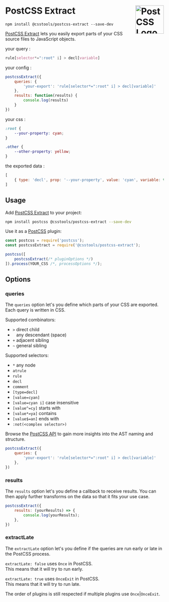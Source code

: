 # PostCSS Extract [<img src="https://postcss.github.io/postcss/logo.svg" alt="PostCSS Logo" width="90" height="90" align="right">][PostCSS]

`npm install @csstools/postcss-extract --save-dev`

[PostCSS Extract] lets you easily export parts of your CSS source files to JavaScript objects.

your query :

```css
rule[selector*=":root" i] > decl[variable]
```

your config :

```js
postcssExtract({
	queries: {
		'your-export': 'rule[selector*=":root" i] > decl[variable]'
	},
	results: function(results) {
		console.log(results)
	}
})
```

your css :

```css
:root {
	--your-property: cyan;
}

.other {
	--other-property: yellow;
}
```

the exported data :

```js
[
	{ type: 'decl', prop: '--your-property', value: 'cyan', variable: true },
]
```

## Usage

Add [PostCSS Extract] to your project:

```bash
npm install postcss @csstools/postcss-extract --save-dev
```

Use it as a [PostCSS] plugin:

```js
const postcss = require('postcss');
const postcssExtract = require('@csstools/postcss-extract');

postcss([
	postcssExtract(/* pluginOptions */)
]).process(YOUR_CSS /*, processOptions */);
```



## Options

### queries

The `queries` option let's you define which parts of your CSS are exported.
Each query is written in CSS.

Supported combinators:
- `>` direct child
- ` ` any descendant (space)
- `+` adjacent sibling
- `~` general sibling

Supported selectors:
- `*` any node
- `atrule`
- `rule`
- `decl`
- `comment`
- `[type=decl]`
- `[value=cyan]`
- `[value=cyan i]` case insensitive
- `[value^=cy]` starts with
- `[value*=ya]` contains
- `[value$=an]` ends with
- `:not(<complex selector>)`

Browse the [PostCSS API](https://postcss.org/api/) to gain more insights into the AST naming and structure.

```js
postcssExtract({
	queries: {
		'your-export': 'rule[selector*=":root" i] > decl[variable]'
	},
})
```

### results

The `results` option let's you define a callback to receive results.
You can then apply further transforms on the data so that it fits your use case.

```js
postcssExtract({
	results: (yourResults) => {
		console.log(yourResults);
	},
})
```

### extractLate

The `extractLate` option let's you define if the queries are run early or late in the PostCSS process.

`extractLate: false` uses `Once` in PostCSS.<br>
This means that it will try to run early.

`extractLate: true` uses `OnceExit` in PostCSS.<br>
This means that it will try to run late.

The order of plugins is still respected if multiple plugins use `Once`|`OnceExit`.

[cli-url]: https://github.com/csstools/postcss-plugins/actions/workflows/test.yml?query=workflow/test

[discord]: https://discord.gg/bUadyRwkJS
[npm-url]: https://www.npmjs.com/package/@csstools/postcss-extract

[PostCSS]: https://github.com/postcss/postcss
[PostCSS Extract]: https://github.com/csstools/postcss-plugins/tree/main/plugins/postcss-extract
